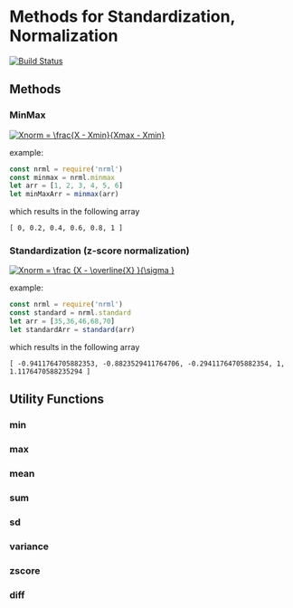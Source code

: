 
# Methods for Standardization, Normalization

[![Build Status](https://travis-ci.org/cmaurer/nrml.svg?branch=master)](https://travis-ci.org/cmaurer/nrml)

## Methods

### MinMax

<a href="https://www.codecogs.com/eqnedit.php?latex=Xnorm&space;=&space;\frac{X&space;-&space;Xmin}{Xmax&space;-&space;Xmin}" target="_blank">
 <img src="https://latex.codecogs.com/gif.latex?Xnorm&space;=&space;\frac{X&space;-&space;Xmin}{Xmax&space;-&space;Xmin}" title="Xnorm = \frac{X - Xmin}{Xmax - Xmin}" /></a>

example:
```javascript
const nrml = require('nrml')
const minmax = nrml.minmax
let arr = [1, 2, 3, 4, 5, 6]
let minMaxArr = minmax(arr)
```

which results in the following array

```
[ 0, 0.2, 0.4, 0.6, 0.8, 1 ]
```

### Standardization (z-score normalization)

<a href="https://www.codecogs.com/eqnedit.php?latex=Xnorm&space;=&space;\frac&space;{X&space;-&space;\overline{X}&space;}{\sigma&space;}" target="_blank"><img src="https://latex.codecogs.com/gif.latex?Xnorm&space;=&space;\frac&space;{X&space;-&space;\overline{X}&space;}{\sigma&space;}" title="Xnorm = \frac {X - \overline{X} }{\sigma }" /></a>

example:
```javascript
const nrml = require('nrml')
const standard = nrml.standard
let arr = [35,36,46,68,70]
let standardArr = standard(arr)

```

which results in the following array

```
[ -0.9411764705882353, -0.8823529411764706, -0.29411764705882354, 1, 1.1176470588235294 ]
```

## Utility Functions

### min
### max
### mean
### sum
### sd
### variance
### zscore
### diff
